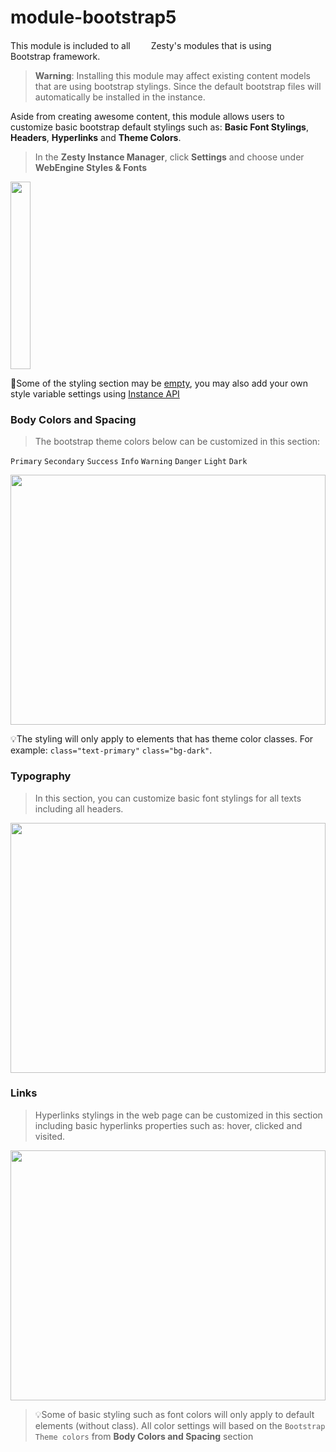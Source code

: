 # module-bootstrap5

This module is included to all <img src="https://brand.zesty.io/zesty-io-logo.svg" style="margin-left:10px" width="15" height="15" alr="Zesty Logo"> Zesty's modules
that is using <img src="https://user-images.githubusercontent.com/55866499/217280250-1392ec17-2d71-4f8b-ae17-6a782a992b43.png" style="margin-left:10px" width="15" height="15" alr="Zesty Logo"> Bootstrap framework.

> **Warning**: Installing this module may affect existing content models that are using bootstrap stylings. Since the default bootstrap files will automatically be installed in the instance.

Aside from creating awesome content, this module allows users to customize basic bootstrap default stylings such as: **Basic Font Stylings**, **Headers**, **Hyperlinks** and **Theme Colors**.

> In the **Zesty Instance Manager**, click **Settings** and choose under **WebEngine Styles & Fonts**

<img src="https://user-images.githubusercontent.com/55866499/217253593-51bdb961-5466-4d8d-85a2-56e113b393c5.png" width="25%" height="300">
<br>

📝Some of the styling section may be [empty](https://user-images.githubusercontent.com/55866499/217271136-dafc9539-c807-4dc5-af81-30b0381f58e5.png), you may also add your own style variable settings using [Instance API](https://instances-api.zesty.org/#e90fa093-5d07-4ddb-a854-e1ec15701f47)

### Body Colors and Spacing
> The bootstrap theme colors below can be customized in this section: 

`Primary` `Secondary` `Success` `Info` `Warning` `Danger` `Light` `Dark`

<img src="https://user-images.githubusercontent.com/55866499/217267661-e4d32bd6-e63f-45f6-9eb0-c90ad779a8de.png" width="100%" height="400">
 
💡The styling will only apply to elements that has theme color classes. For example:  `class="text-primary"` `class="bg-dark"`.  

### Typography
> In this section, you can customize basic font stylings for all texts including all headers. 

<img src="https://user-images.githubusercontent.com/55866499/217271679-2ac71ae0-2ceb-42bc-9a28-311b77284925.png" width="100%" height="400">


### Links
> Hyperlinks stylings in the web page can be customized in this section including basic hyperlinks properties such as: hover, clicked and visited.

<img src="https://user-images.githubusercontent.com/55866499/217314083-f7978774-e296-4c31-b7f0-aff2b17f5768.png" width="100%" height="400">


>💡Some of basic styling such as font colors will only apply to default elements (without class). 
 > All color settings will based on the `Bootstrap Theme colors` from **Body Colors and Spacing** section
